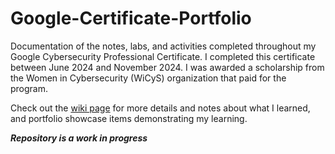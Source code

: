 # Google-Certificate-Portfolio
Documentation of the notes, labs, and activities completed throughout my Google Cybersecurity Professional Certificate. I completed this certificate between June 2024 and November 2024. I was awarded a scholarship from the Women in Cybersecurity (WiCyS) organization that paid for the program. 

Check out the [wiki page](https://github.com/savannahc502/Google-Certificate-Portfolio/wiki) for more details and notes about what I learned, and portfolio showcase items demonstrating my learning. 

***Repository is a work in progress***
